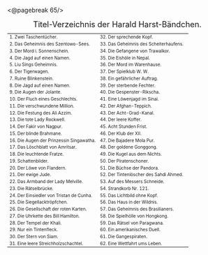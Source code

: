 <@pagebreak 65/>

<div style="font-size: large; text-align: center;">Titel-Verzeichnis der Harald Harst-Bändchen.</div>

<table style="table-layout:fixed; font-size: x-small;">
<tr><td style="width:50%">1. Zwei Taschentücher.  </td><td style="width:50%">32. Der sprechende Kopf.</td></tr>
<tr><td>2. Das Geheimnis des Szentowo-Sees.       </td><td>33. Das Geheimnis des Scheiterhaufens.</td></tr>
<tr><td>3. Der Mord i. Sonnenschein.              </td><td>34. Die Gefangene von Trawalkor.</td></tr>
<tr><td>4. Die Jagd auf einen Namen.              </td><td>35. Die Eishöle in Nepal.</td></tr>
<tr><td>5. Liu Sings Geheimnis.                   </td><td>36. Der Mord im Warenhause.</td></tr>
<tr><td>6. Der Tigerwagen.                        </td><td>37. Der Spielklub W. W.</td></tr>
<tr><td>7. Ruine Blinkenstein.                    </td><td>38. Ein gefährlicher Auftrag.</td></tr>
<tr><td>8. Die Jagd auf einen Namen.              </td><td>39. Der sterbende Fechter.</td></tr>
<tr><td>9. Die Augen der Jolante.                 </td><td>40. Die Gespenster-Rikscha.</td></tr>
<tr><td>10. Der Fluch eines Geschlechts.          </td><td>41. Eine Löwenjagd im Sinai.</td></tr>
<tr><td>11. Die verschwundene Million.            </td><td>42. Der Afghan-Teppich.</td></tr>
<tr><td>12. Die Festung des Ali Azzim.            </td><td>43. Der Acht-Grad-Kanal.</td></tr>
<tr><td>13. Die tote Lady Rockwell.               </td><td>44. Der leere Koffer.</td></tr>
<tr><td>14. Der Fakir von Nagpur.                 </td><td>45. Acht Stunden Frist.</td></tr>
<tr><td>15. Der blinde Brahmane.                  </td><td>46. Der Klub der XII.</td></tr>
<tr><td>16. Die Augen der Prinzessin Singawatha.  </td><td>47. Die Bajadere Mola Pur.</td></tr>
<tr><td>17. Das Löschblatt von Amritsar.          </td><td>48. Der goldene Gonggong.</td></tr>
<tr><td>18. Die leuchtende Fratze.                </td><td>49. Die Kugel aus dem Nichts.</td></tr>
<tr><td>19. Schattenbilder.                       </td><td>50. Der Piratenschoner.</td></tr>
<tr><td>20. Der Löwe von Flandern.                </td><td>51. Die Büchse der Pandora.</td></tr>
<tr><td>21. Der ewige Jude.                       </td><td>52. Der Tintenlöscher des Sahdi Ahmed.</td></tr>
<tr><td>22. Das Armband der Lady Melville.        </td><td>53. Auf des Messers Schneide.</td></tr>
<tr><td>23. Die Rätselbrücke.                     </td><td>54. Strandkorb Nr. 121.</td></tr>
<tr><td>24. Der Einsiedler von Tristan de Cunha.  </td><td>55. Das Lichtbild ohne Kopf.</td></tr>
<tr><td>25. Die Siegellacktröpfchen.              </td><td>56. Das Haus in der Wildnis.</td></tr>
<tr><td>26. Die Gesellschaft der roten Karten.    </td><td>57. Das Geheimnis des Brasilianers.</td></tr>
<tr><td>27. Die Uhrkette des Bill Hamilton.       </td><td>58. Die Spielhölle von Hongkong.</td></tr>
<tr><td>28. Der Tempel der Khali.                 </td><td>59. Das Rätsel von Paragwana.</td></tr>
<tr><td>29. Nur ein Tintenfleck.                  </td><td>60. Ein amerikanisches Duell.</td></tr>
<tr><td>30. Der Stern von Siam.                   </td><td>61. Die Gangespiraten.</td></tr>
<tr><td>31. Eine leere Streichholzschachtel.      </td><td>62. Eine Wettfahrt ums Leben.</td></tr>
</table>

